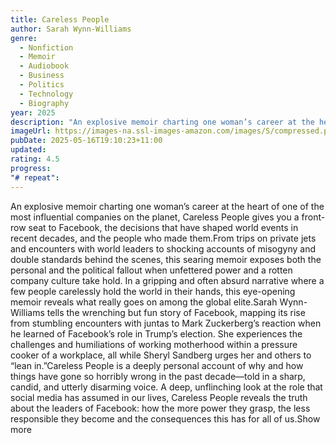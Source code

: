 ```yaml
---
title: Careless People
author: Sarah Wynn-Williams
genre:
  - Nonfiction
  - Memoir
  - Audiobook
  - Business
  - Politics
  - Technology
  - Biography
year: 2025
description: "An explosive memoir charting one woman’s career at the heart of one of the most influential companies on the planet, Careless People gives you a front-row seat to Facebook, the decisions that have shaped world events in recent decades, and the people who made them.From trips on private jets and encounters with world leaders to shocking accounts of misogyny and double standards behind the scenes, this searing memoir exposes both the personal and the political fallout when unfettered power and a rotten company culture take hold. In a gripping and often absurd narrative where a few people carelessly hold the world in their hands, this eye-opening memoir reveals what really goes on among the global elite.Sarah Wynn-Williams tells the wrenching but fun story of Facebook, mapping its rise from stumbling encounters with juntas to Mark Zuckerberg’s reaction when he learned of Facebook’s role in Trump’s election. She experiences the challenges and humiliations of working motherhood within a pressure cooker of a workplace, all while Sheryl Sandberg urges her and others to “lean in.”Careless People is a deeply personal account of why and how things have gone so horribly wrong in the past decade—told in a sharp, candid, and utterly disarming voice. A deep, unflinching look at the role that social media has assumed in our lives, Careless People reveals the truth about the leaders of Facebook: how the more power they grasp, the less responsible they become and the consequences this has for all of us.Show more"
imageUrl: https://images-na.ssl-images-amazon.com/images/S/compressed.photo.goodreads.com/books/1742029683i/223436601.jpg
pubDate: 2025-05-16T19:10:23+11:00
updated:
rating: 4.5
progress:
"# repeat":
---
```

An explosive memoir charting one woman’s career at the heart of one of the most influential companies on the planet, Careless People gives you a front-row seat to Facebook, the decisions that have shaped world events in recent decades, and the people who made them.From trips on private jets and encounters with world leaders to shocking accounts of misogyny and double standards behind the scenes, this searing memoir exposes both the personal and the political fallout when unfettered power and a rotten company culture take hold. In a gripping and often absurd narrative where a few people carelessly hold the world in their hands, this eye-opening memoir reveals what really goes on among the global elite.Sarah Wynn-Williams tells the wrenching but fun story of Facebook, mapping its rise from stumbling encounters with juntas to Mark Zuckerberg’s reaction when he learned of Facebook’s role in Trump’s election. She experiences the challenges and humiliations of working motherhood within a pressure cooker of a workplace, all while Sheryl Sandberg urges her and others to “lean in.”Careless People is a deeply personal account of why and how things have gone so horribly wrong in the past decade—told in a sharp, candid, and utterly disarming voice. A deep, unflinching look at the role that social media has assumed in our lives, Careless People reveals the truth about the leaders of Facebook: how the more power they grasp, the less responsible they become and the consequences this has for all of us.Show more
